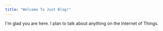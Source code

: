 ```yaml
---
title: "Welcome To Just Blog!"
---
```


I'm glad you are here. I plan to talk about anything on the Internet of Things.
